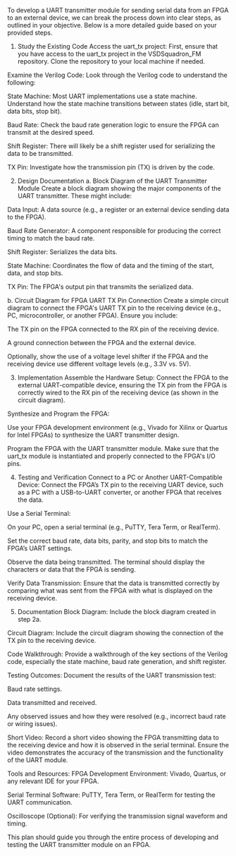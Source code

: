 To develop a UART transmitter module for sending serial data from an FPGA to an external device, we can break the process down into clear steps, as outlined in your objective. Below is a more detailed guide based on your provided steps.

1. Study the Existing Code
Access the uart_tx project: First, ensure that you have access to the uart_tx project in the VSDSquadron_FM repository. Clone the repository to your local machine if needed.

Examine the Verilog Code: Look through the Verilog code to understand the following:

State Machine: Most UART implementations use a state machine. Understand how the state machine transitions between states (idle, start bit, data bits, stop bit).

Baud Rate: Check the baud rate generation logic to ensure the FPGA can transmit at the desired speed.

Shift Register: There will likely be a shift register used for serializing the data to be transmitted.

TX Pin: Investigate how the transmission pin (TX) is driven by the code.

2. Design Documentation
a. Block Diagram of the UART Transmitter Module
Create a block diagram showing the major components of the UART transmitter. These might include:

Data Input: A data source (e.g., a register or an external device sending data to the FPGA).

Baud Rate Generator: A component responsible for producing the correct timing to match the baud rate.

Shift Register: Serializes the data bits.

State Machine: Coordinates the flow of data and the timing of the start, data, and stop bits.

TX Pin: The FPGA's output pin that transmits the serialized data.

b. Circuit Diagram for FPGA UART TX Pin Connection
Create a simple circuit diagram to connect the FPGA's UART TX pin to the receiving device (e.g., PC, microcontroller, or another FPGA). Ensure you include:

The TX pin on the FPGA connected to the RX pin of the receiving device.

A ground connection between the FPGA and the external device.

Optionally, show the use of a voltage level shifter if the FPGA and the receiving device use different voltage levels (e.g., 3.3V vs. 5V).

3. Implementation
Assemble the Hardware Setup: Connect the FPGA to the external UART-compatible device, ensuring the TX pin from the FPGA is correctly wired to the RX pin of the receiving device (as shown in the circuit diagram).

Synthesize and Program the FPGA:

Use your FPGA development environment (e.g., Vivado for Xilinx or Quartus for Intel FPGAs) to synthesize the UART transmitter design.

Program the FPGA with the UART transmitter module. Make sure that the uart_tx module is instantiated and properly connected to the FPGA's I/O pins.

4. Testing and Verification
Connect to a PC or Another UART-Compatible Device: Connect the FPGA’s TX pin to the receiving UART device, such as a PC with a USB-to-UART converter, or another FPGA that receives the data.

Use a Serial Terminal:

On your PC, open a serial terminal (e.g., PuTTY, Tera Term, or RealTerm).

Set the correct baud rate, data bits, parity, and stop bits to match the FPGA’s UART settings.

Observe the data being transmitted. The terminal should display the characters or data that the FPGA is sending.

Verify Data Transmission: Ensure that the data is transmitted correctly by comparing what was sent from the FPGA with what is displayed on the receiving device.

5. Documentation
Block Diagram: Include the block diagram created in step 2a.

Circuit Diagram: Include the circuit diagram showing the connection of the TX pin to the receiving device.

Code Walkthrough: Provide a walkthrough of the key sections of the Verilog code, especially the state machine, baud rate generation, and shift register.

Testing Outcomes: Document the results of the UART transmission test:

Baud rate settings.

Data transmitted and received.

Any observed issues and how they were resolved (e.g., incorrect baud rate or wiring issues).

Short Video: Record a short video showing the FPGA transmitting data to the receiving device and how it is observed in the serial terminal. Ensure the video demonstrates the accuracy of the transmission and the functionality of the UART module.

Tools and Resources:
FPGA Development Environment: Vivado, Quartus, or any relevant IDE for your FPGA.

Serial Terminal Software: PuTTY, Tera Term, or RealTerm for testing the UART communication.

Oscilloscope (Optional): For verifying the transmission signal waveform and timing.

This plan should guide you through the entire process of developing and testing the UART transmitter module on an FPGA.



